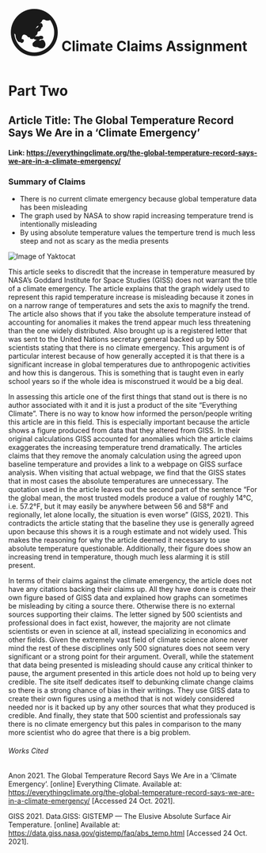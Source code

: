 # <span style='font-size:100px;'>&#127759;</span> Climate Claims Assignment Part Two 
## Article Title: The Global Temperature Record Says We Are in a ‘Climate Emergency’
#### Link: https://everythingclimate.org/the-global-temperature-record-says-we-are-in-a-climate-emergency/ 
### Summary of Claims 
* There is no current climate emergency because global temperature data has been misleading 
* The graph used by NASA to show rapid increasing temperature trend is intentionally misleading 
* By using absolute temperature values the temperture trend is much less steep and not as scary as the media presents

![Image of Yaktocat](https://i0.wp.com/everythingclimate.org/wp-content/uploads/2021/05/Global-Temperature-Trend-compare-image2.png?ssl=1)

This article seeks to discredit that the increase in temperature measured by NASA’s Goddard Institute for Space Studies (GISS) does not warrant the title of a climate emergency. The article explains that the graph widely used to represent this rapid temperature increase is misleading because it zones in on a narrow range of temperatures and sets the axis to magnify the trend. The article also shows that if you take the absolute temperature instead of accounting for anomalies it makes the trend appear much less threatening than the one widely distributed. Also brought up is a registered letter that was sent to the United Nations secretary general backed up by 500 scientists stating that there is no climate emergency. This argument is of particular interest because of how generally accepted it is that there is a significant increase in global temperatures due to anthropogenic activities and how this is dangerous. This is something that is taught even in early school years so if the whole idea is misconstrued it would be a big deal. 

In assessing this article one of the first things that stand out is there is no author associated with it and it is just a product of the site “Everything Climate”.  There is no way to know how informed the person/people writing this article are in this field. This is especially important because the article shows a figure produced from data that they altered from GISS. In their original calculations GISS accounted for anomalies which the article claims exaggerates the increasing temperature trend dramatically. The articles claims that they remove the anomaly calculation using the agreed upon baseline temperature and provides a link to a webpage on GISS surface analysis. When visiting that actual webpage, we find that the GISS states that in most cases the absolute temperatures are unnecessary. The quotation used in the article leaves out the second part of the sentence “For the global mean, the most trusted models produce a value of roughly 14°C, i.e. 57.2°F, but it may easily be anywhere between 56 and 58°F and regionally, let alone locally, the situation is even worse” (GISS, 2021). This contradicts the article stating that the baseline they use is generally agreed upon because this shows it is a rough estimate and not widely used. This makes the reasoning for why the article deemed it necessary to use absolute temperature questionable. Additionally, their figure does show an increasing trend in temperature, though much less alarming it is still present. 

In terms of their claims against the climate emergency, the article does not have any citations backing their claims up. All they have done is create their own figure based of GISS data and explained how graphs can sometimes be misleading by citing a source there. Otherwise there is no external sources supporting their claims. The letter signed by 500 scientists and professional does in fact exist, however, the majority are not climate scientists or even in science at all, instead specializing in economics and other fields. Given the extremely vast field of climate science alone never mind the rest of these disciplines only 500 signatures does not seem very significant or a strong point for their argument. 
Overall, while the statement that data being presented is misleading should cause any critical thinker to pause, the argument presented in this article does not hold up to being very credible. The site itself dedicates itself to debunking climate change claims so there is a strong chance of bias in their writings. They use GISS data to create their own figures using a method that is not widely considered needed nor is it backed up by any other sources that what they produced is credible. And finally, they state that 500 scientist and professionals say there is no climate emergency but this pales in comparison to the many more scientist who do agree that there is a big problem. 

###### Works Cited 

Anon 2021. The Global Temperature Record Says We Are in a ‘Climate Emergency’. [online] Everything Climate. Available at: <https://everythingclimate.org/the-global-temperature-record-says-we-are-in-a-climate-emergency/> [Accessed 24 Oct. 2021].

GISS 2021. Data.GISS: GISTEMP — The Elusive Absolute Surface Air Temperature. [online] Available at: <https://data.giss.nasa.gov/gistemp/faq/abs_temp.html> [Accessed 24 Oct. 2021].

